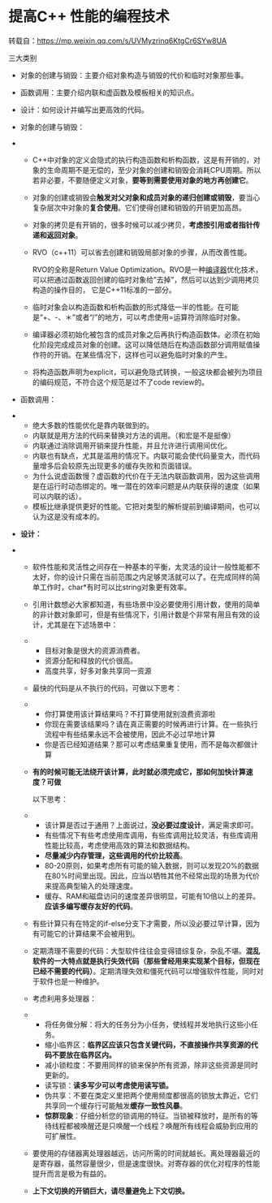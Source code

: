 # 提高C++ 性能的编程技术

转载自：https://mp.weixin.qq.com/s/UVMyzrinq6KtgCr6SYw8UA

三大类别

- 对象的创建与销毁：主要介绍对象构造与销毁的代价和临时对象那些事。
- 函数调用：主要介绍内联和虚函数及模板相关的知识点。
- 设计：如何设计并编写出更高效的代码。



- 对象的创建与销毁：

- - C++中对象的定义会隐式的执行构造函数和析构函数，这是有开销的，对象的生命周期不是无偿的，至少对象的创建和销毁会消耗CPU周期。所以若非必要，不要随便定义对象，**要等到需要使用对象的地方再创建它**。

  - 对象的创建或销毁会**触发对父对象和成员对象的递归创建或销毁**，要当心复杂层次中对象的**复合使用**。它们使得创建和销毁的开销更加高昂。

  - 对象的拷贝是有开销的，很多时候可以减少拷贝，**考虑按引用或者指针传递和返回对象**。

  - RVO（c++11）可以省去创建和销毁局部对象的步骤，从而改善性能。

    RVO的全称是Return Value Optimization。RVO是一种[编译器](https://so.csdn.net/so/search?q=编译器&spm=1001.2101.3001.7020)优化技术，可以把通过函数返回创建的临时对象给”去掉”，然后可以达到少调用拷贝构造的操作目的，
    它是C++11标准的一部分。

  - 临时对象会以构造函数和析构函数的形式降低一半的性能。在<op>可能是“+、-、＊”或者“/”的地方，可以考虑使用<op>=运算符消除临时对象。

  - 编译器必须初始化被包含的成员对象之后再执行构造函数体。必须在初始化阶段完成成员对象的创建。这可以降低随后在构造函数部分调用赋值操作符的开销。在某些情况下，这样也可以避免临时对象的产生。

  - 将构造函数声明为explicit，可以避免隐式转换，一般这块都会被列为项目的编码规范，不符合这个规范是过不了code review的。

- 函数调用：

- - 绝大多数的性能优化是靠内联做到的。
  - 内联就是用方法的代码来替换对方法的调用。（和宏是不是挺像）
  - 内联通过消除调用开销来提升性能，并且允许进行调用间优化。
  - 内联也有缺点，尤其是滥用的情况下。内联可能会使代码量变大，而代码量增多后会较原先出现更多的缓存失败和页面错误。
  - 为什么说虚函数慢？虚函数的代价在于无法内联函数调用，因为这些调用是在运行时动态绑定的。唯一潜在的效率问题是从内联获得的速度（如果可以内联的话）。
  - 模板比继承提供更好的性能。它把对类型的解析提前到编译期间，也可以认为这是没有成本的。

- **设计：**

- - 软件性能和灵活性之间存在一种基本的平衡，太灵活的设计一般性能都不太好，你的设计只需在当前范围之内足够灵活就可以了。在完成同样的简单工作时，char*有时可以比string对象更有效率。

  - 引用计数想必大家都知道，有些场景中没必要使用引用计数，使用的简单的非计数对象即可，但是有些情况下，引用计数是个非常有用且有效的设计，尤其是在下述场景中：

  - - 目标对象是很大的资源消费者。
    - 资源分配和释放的代价很高。
    - 高度共享，好多对象共享同一资源

  - 最快的代码是从不执行的代码，可做以下思考：

  - - 你打算使用该计算结果吗？不打算使用就别浪费资源啦
    - 你现在需要该结果吗？请在真正需要的时候再进行计算。在一些执行流程中有些结果永远不会被使用，因此不必过早地计算
    - 你是否已经知道结果？那可以考虑结果重复使用，而不是每次都做计算

  - **有的时候可能无法绕开该计算，此时就必须完成它，那如何加快计算速度？可做**

    

    以下思考：

  - - 该计算是否过于通用？上面说过，**没必要过度设计**，满足需求即可。
    - 有些情况下有些考虑使用库调用，有些库调用比较灵活，有些库调用性能比较高，考虑使用高效的算法和数据结构。
    - **尽量减少内存管理，这些调用的代价比较高**。
    - 80-20原则，如果考虑所有可能的输入数据，则可以发现20%的数据在80%时间里出现。因此，应当以牺牲其他不经常出现的场景为代价来提高典型输入的处理速度。
    - 缓存、RAM和磁盘访问的速度差异很明显，可能有10倍以上的差异。**应该多编写缓存友好的代码**。

  - 有些计算只有在特定的if-else分支下才需要，所以没必要过早计算，因为有可能它的计算结果不会被用到。

  - 定期清理不需要的代码：大型软件往往会变得错综复杂，杂乱不堪。**混乱软件的一大特点就是执行失效代码（那些曾经用来实现某个目标，但现在已经不需要的代码）**。定期清理失效和僵死代码可以增强软件性能，同时对于软件也是一种维护。

  - 考虑利用多处理器：

  - - 将任务做分解：将大的任务分为小任务，使线程并发地执行这些小任务。
    - 缩小临界区：**临界区应该只包含关键代码，不直接操作共享资源的代码不要放在临界区内。**
    - 减小锁粒度：不要用同样的锁来保护所有资源，除非这些资源是同时更新的。
    - 读写锁：**读多写少可以考虑使用读写锁。**
    - 伪共享：不要在类定义里把两个使用频度都很高的锁放太靠近，它们共享同一个缓存行可能触发**缓存一致性风暴**。
    - **惊群现象**：仔细分析您的锁调用的特征。当锁被释放时，是所有的等待线程都被唤醒还是只唤醒一个线程？唤醒所有线程会威胁到应用的可扩展性。

  - 要使用的存储器离处理器越远，访问所需的时间就越长。离处理器最近的是寄存器，虽然容量很少，但是速度很快。对寄存器的优化对程序的性能提升而言是极为有益的。

  - **上下文切换的开销巨大，请尽量避免上下文切换。**













































